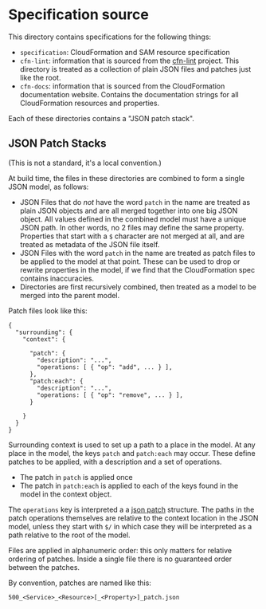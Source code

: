 # Specification source

This directory contains specifications for the following things:

- `specification`: CloudFormation and SAM resource specification
- `cfn-lint`: information that is sourced from the
  [cfn-lint](https://github.com/aws-cloudformation/cfn-lint) project. This
  directory is treated as a collection of plain JSON files and patches just like
  the root.
- `cfn-docs`: information that is sourced from the CloudFormation documentation website.
  Contains the documentation strings for all CloudFormation resources and properties.

Each of these directories contains a "JSON patch stack".

## JSON Patch Stacks

(This is not a standard, it's a local convention.)

At build time, the files in these directories are combined to form a single JSON model,
as follows:

- JSON Files that do *not* have the word `patch` in the name are treated as plain
  JSON objects and are all merged together into one big JSON object. All values
  defined in the combined model must have a unique JSON path. In other words, no 2
  files may define the same property. Properties that start with a `$` character
  are not merged at all, and are treated as metadata of the JSON file itself.
- JSON Files with the word `patch` in the name are treated as patch files to be
  applied to the model at that point. These can be used to drop or rewrite
  properties in the model, if we find that the CloudFormation spec contains
  inaccuracies.
- Directories are first recursively combined, then treated as a model to be
  merged into the parent model.

Patch files look like this:

```
{
  "surrounding": {
    "context": {

      "patch": {
        "description": "...",
        "operations: [ { "op": "add", ... } ],
      },
      "patch:each": {
        "description": "...",
        "operations: [ { "op": "remove", ... } ],
      }

    }
  }
}
```

Surrounding context is used to set up a path to a place in the model. At any
place in the model, the keys `patch` and `patch:each` may occur. These define
patches to be applied, with a description and a set of operations.

- The patch in `patch` is applied once
- The patch in `patch:each` is applied to each of the keys found in the model
  in the context object.

The `operations` key is interpreted a a [json patch](http://jsonpatch.com/) structure.
The paths in the patch operations themselves are relative to the context
location in the JSON model, unless they start with `$/` in which case they will
be interpreted as a path relative to the root of the model.

Files are applied in alphanumeric order: this only matters for relative ordering of
patches. Inside a single file there is no guaranteed order between the patches.

By convention, patches are named like this:

```text
500_<Service>_<Resource>[_<Property>]_patch.json
```
